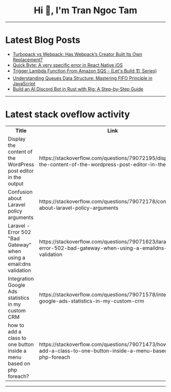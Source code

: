 <h1 align="center">Hi 👋, I'm Tran Ngoc Tam</h1>

---

# Latest Blog Posts 
<!-- BLOG-POST-LIST:START -->
- [Turbopack vs Webpack: Has Webpack’s Creator Built Its Own Replacement?](https://dev.to/charliesay/turbopack-vs-webpack-has-webpacks-creator-built-its-own-replacement-al4)
- [Quick Byte: A very specific error in React Native iOS](https://dev.to/bytehala/quick-byte-a-very-specific-error-in-react-native-ios-2i58)
- [Trigger Lambda Function From Amazon SQS - &lpar;Let&#39;s Build 🏗️ Series&rpar;](https://dev.to/aws-heroes/trigger-lambda-function-from-amazon-sqs-lets-build-series-5h1k)
- [Understanding Queues Data Structure: Mastering FIFO Principle in JavaScript](https://dev.to/emmanuelayinde/understanding-queues-data-structure-mastering-fifo-principle-in-javascript-8di)
- [Build an AI Discord Bot in Rust with Rig: A Step-by-Step Guide](https://dev.to/0thtachi/build-an-ai-discord-bot-in-rust-with-rig-a-step-by-step-guide-5d0d)
<!-- BLOG-POST-LIST:END -->

---

# Latest stack oveflow activity
<table>
  <tr><th>Title</th><th>Link</th></tr>
  <!-- STACKOVERFLOW:START --><tr><td>Display the content of the WordPress post editor in the output</td><td>https://stackoverflow.com/questions/79072195/display-the-content-of-the-wordpress-post-editor-in-the-output</td></tr><tr><td>Confusion about Laravel policy arguments</td><td>https://stackoverflow.com/questions/79072178/confusion-about-laravel-policy-arguments</td></tr><tr><td>Laravel - Error 502 &quot;Bad Gateway&quot; when using a email:dns validation</td><td>https://stackoverflow.com/questions/79071623/laravel-error-502-bad-gateway-when-using-a-emaildns-validation</td></tr><tr><td>Integration Google Ads statistics in my custom CRM</td><td>https://stackoverflow.com/questions/79071578/integration-google-ads-statistics-in-my-custom-crm</td></tr><tr><td>how to add a class to one button inside a menu based on php foreach?</td><td>https://stackoverflow.com/questions/79071473/how-to-add-a-class-to-one-button-inside-a-menu-based-on-php-foreach</td></tr><!-- STACKOVERFLOW:END -->
</table>

---


